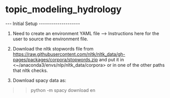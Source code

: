 # topic_modeling_hydrology

--- Initial Setup --------------------

1) Need to create an environment YAML file --> Instructions here for the user to source the environment file.

2) Download the nltk stopwords file from <https://raw.githubusercontent.com/nltk/nltk_data/gh-pages/packages/corpora/stopwords.zip> and put it in <~/anaconda3/envs/nlp/nltk_data/corpora> or in one of the other paths that nltk checks.

3) Download spacy data as:
  >> python -m spacy download en

